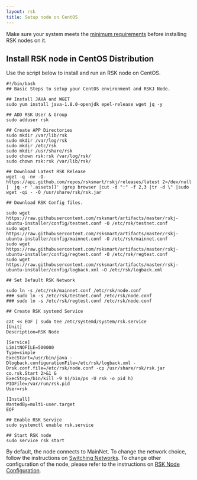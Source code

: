 ```yaml
---
layout: rsk
title: Setup node on CentOS
---
```


Make sure your system meets the [minimum requirements](../requirements/) before installing RSK nodes on it.

## Install RSK node in CentOS Distribution

Use the script below to install and run an RSK node on CentOS.

```shell
#!/bin/bash
## Basic Steps to setup your CentOS environment and RSKJ Node.

## Install JAVA and WGET
sudo yum install java-1.8.0-openjdk epel-release wget jq -y

## ADD RSK User & Group
sudo adduser rsk

## Create APP Directories
sudo mkdir /var/lib/rsk
sudo mkdir /var/log/rsk
sudo mkdir /etc/rsk
sudo mkdir /usr/share/rsk
sudo chown rsk:rsk /var/log/rsk/
sudo chown rsk:rsk /var/lib/rsk/

## Download Latest RSK Release
wget -q -nv -O- https://api.github.com/repos/rsksmart/rskj/releases/latest 2>/dev/null |  jq -r '.assets[]' |grep browser |cut -d ":" -f 2,3 |tr -d \" |sudo wget -qi - -O /usr/share/rsk/rsk.jar

## Download RSK Config files.

sudo wget https://raw.githubusercontent.com/rsksmart/artifacts/master/rskj-ubuntu-installer/config/testnet.conf -O /etc/rsk/testnet.conf
sudo wget https://raw.githubusercontent.com/rsksmart/artifacts/master/rskj-ubuntu-installer/config/mainnet.conf -O /etc/rsk/mainnet.conf
sudo wget https://raw.githubusercontent.com/rsksmart/artifacts/master/rskj-ubuntu-installer/config/regtest.conf -O /etc/rsk/regtest.conf
sudo wget https://raw.githubusercontent.com/rsksmart/artifacts/master/rskj-ubuntu-installer/config/logback.xml -O /etc/rsk/logback.xml

## Set Default RSK Network

sudo ln -s /etc/rsk/mainnet.conf /etc/rsk/node.conf
### sudo ln -s /etc/rsk/testnet.conf /etc/rsk/node.conf
### sudo ln -s /etc/rsk/regtest.conf /etc/rsk/node.conf

## Create RSK systemd Service

cat << EOF | sudo tee /etc/systemd/system/rsk.service
[Unit]
Description=RSK Node

[Service]
LimitNOFILE=500000
Type=simple
ExecStart=/usr/bin/java -Dlogback.configurationFile=/etc/rsk/logback.xml -Drsk.conf.file=/etc/rsk/node.conf -cp /usr/share/rsk/rsk.jar co.rsk.Start 2>&1 &
ExecStop=/bin/kill -9 $(/bin/ps -U rsk -o pid h)
PIDFile=/var/run/rsk.pid
User=rsk

[Install]
WantedBy=multi-user.target
EOF

## Enable RSK Service
sudo systemctl enable rsk.service

## Start RSK node
sudo service rsk start

```

By default, the node connects to MainNet.  To change the network choice, follow the instructions on [Switching Networks](https://github.com/rsksmart/rskj/wiki/Switching-networks). To change other configuration of the node, please refer to the instructions on [RSK Node Configuration](https://github.com/rsksmart/rskj/wiki/RSK-node-configuration).
